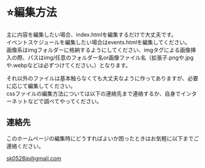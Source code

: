 <h1>⭐編集方法</h1>
<p>主に内容を編集したい場合、index.htmlを編集するだけで大丈夫です。
<br>イベントスケジュールを編集したい場合はevents.htmlを編集してください。
<br>画像系はimgフォルダーに格納するようにしてください、imgタグによる画像挿入の際、パスはimg/任意のフォルダー名or画像ファイル名（拡張子.pngや.jpgや.webpなどは必ずつけてください。）となります。</p>
<p>それ以外のファイルは基本触らなくても大丈夫なように作ってありますが、必要に応じて編集してください。
<br>cssファイルの編集方法については以下の連絡先まで連絡するか、自身でインターネットなどで調べてやってください。</p>
<h2>連絡先</h2>
<p>このホームページの編集時にどうすればよいか困ったときはお気軽に以下までご連絡ください。</p>
<a href="mailto:sk0528jp@gmail.com?subject=%E5%B8%B8%E6%BB%91%E9%AB%98%E6%A0%A1%E5%90%B9%E5%A5%8F%E6%A5%BD%E9%83%A8%2C%E3%82%B5%E3%83%9D%E3%83%BC%E3%83%88%E8%A6%81%E8%AB%8B" target="_blank">sk0528jp@gmail.com</a>
